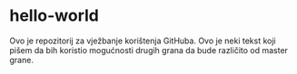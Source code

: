 # hello-world
Ovo je repozitorij za vježbanje korištenja GitHuba.
Ovo je neki tekst koji pišem da bih koristio mogućnosti drugih grana da bude različito od master grane.
